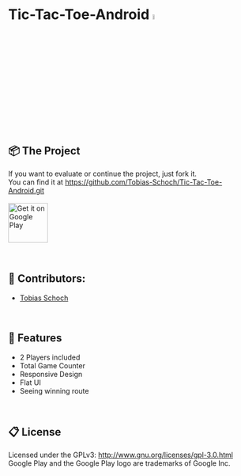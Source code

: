 # 
<h1 align="left">
   Tic-Tac-Toe-Android <img src='https://lh3.googleusercontent.com/5VcFf4ex2n0ieCQ3MwPT-P-Y9NCAw_9XV9g-i3IpFqPDguZKSacCndktVvBa3AkJuW4=s180-rw' height="5%" width="5%">
</h1>
<br>

## 📦 The Project

If you want to evaluate or continue the project, just fork it.
<br> 
You can find it at https://github.com/Tobias-Schoch/Tic-Tac-Toe-Android.git
<br><br><a href='https://play.google.com/store/apps/details?id=com.tic.tobiasschoch.tic' target="_blank" ><img alt='Get it on Google Play' src='https://play.google.com/intl/en_us/badges/images/generic/en_badge_web_generic.png' height='80px'/></a>

<br>

## 🐧 Contributors:

* [Tobias Schoch](https://github.com/tobias-schoch)

<br>

## 💾 Features

- 2 Players included
- Total Game Counter
- Responsive Design
- Flat UI
- Seeing winning route

<br>

## 📋 License

Licensed under the GPLv3: http://www.gnu.org/licenses/gpl-3.0.html
Google Play and the Google Play logo are trademarks of Google Inc.
